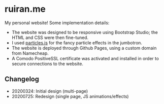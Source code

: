 # ruiran.me

My personal website! Some implementation details:

- The website was designed to be responsive using Bootstrap Studio; the HTML and CSS were then fine-tuned.
- I used [particles.js](https://github.com/VincentGarreau/particles.js) for the fancy particle effects in the jumbotron.
- The website is deployed through Github Pages, using a custom domain from Namecheap.
- A Comodo PositiveSSL certificate was activated and installed in order to secure connections to the website.

## Changelog
- 20200324: Initial design (multi-page)
- 20200725: Redesign (single page, JS animations/effects)
